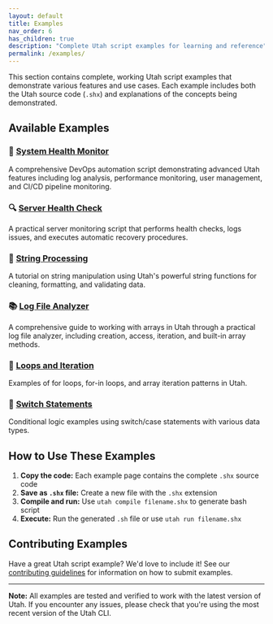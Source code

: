```yaml
---
layout: default
title: Examples
nav_order: 6
has_children: true
description: "Complete Utah script examples for learning and reference"
permalink: /examples/
---
```


This section contains complete, working Utah script examples that demonstrate various features and use cases. Each example includes both the Utah source code (`.shx`) and explanations of the concepts being demonstrated.

## Available Examples

### 🏥 [System Health Monitor](examples/system-health-monitor)

A comprehensive DevOps automation script demonstrating advanced Utah features including log analysis, performance monitoring, user management, and CI/CD pipeline monitoring.

### 🔍 [Server Health Check](examples/health-check)

A practical server monitoring script that performs health checks, logs issues, and executes automatic recovery procedures.

### 🧵 [String Processing](examples/string-processing)

A tutorial on string manipulation using Utah's powerful string functions for cleaning, formatting, and validating data.

### 📚 [Log File Analyzer](examples/log-file-analyzer)

A comprehensive guide to working with arrays in Utah through a practical log file analyzer, including creation, access, iteration, and built-in array methods.

### 🔄 [Loops and Iteration](examples/loops)

Examples of for loops, for-in loops, and array iteration patterns in Utah.

### 🎯 [Switch Statements](examples/switch-case)

Conditional logic examples using switch/case statements with various data types.

## How to Use These Examples

1. **Copy the code:** Each example page contains the complete `.shx` source code
2. **Save as `.shx` file:** Create a new file with the `.shx` extension
3. **Compile and run:** Use `utah compile filename.shx` to generate bash script
4. **Execute:** Run the generated `.sh` file or use `utah run filename.shx`

## Contributing Examples

Have a great Utah script example? We'd love to include it! See our [contributing guidelines](../01-getting-started/contributing.md) for information on how to submit examples.

---

**Note:** All examples are tested and verified to work with the latest version of Utah. If you encounter any issues, please check that you're using the most recent version of the Utah CLI.
